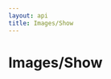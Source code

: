```yaml
---
layout: api
title: Images/Show
---
```


# Images/Show

<api-explorer resource="http://api.rusic.dev/images/:image_id" method="GET" editable="true">
  <api-header name="Accept" required="true" value="application/vnd.rusic.v1+json" editable-key="false" editable-value="false"></api-header>
  <api-header name="X-API-Key" required="true" value="abc123" editable-key="false"></api-header>
  <api-resource name="image_id" required="true" default="" value="1"></api-resource>
</api-explorer>
